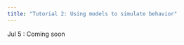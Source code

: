 ```yaml
---
title: "Tutorial 2: Using models to simulate behavior"
---
```


Jul 5
  : Coming soon
<!-- : [Course materials (code notebook)](#)
    : [Exercises](#) -->
